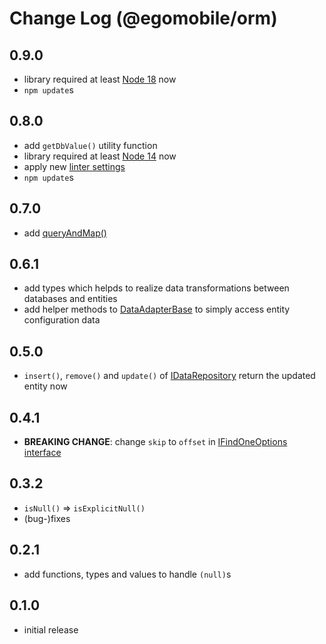 # Change Log (@egomobile/orm)

## 0.9.0

- library required at least [Node 18](https://nodejs.org/en/blog/release/v16.0.0/) now
- `npm update`s

## 0.8.0

- add `getDbValue()` utility function
- library required at least [Node 14](https://nodejs.org/en/blog/release/v14.0.0/) now
- apply new [linter settings](https://github.com/egomobile/eslint-config-ego)
- `npm update`s

## 0.7.0

- add [queryAndMap()](https://egomobile.github.io/node-orm/interfaces/IDataRepository.html#queryAndMap)

## 0.6.1

- add types which helpds to realize data transformations between databases and entities
- add helper methods to [DataAdapterBase](https://egomobile.github.io/node-orm/classes/DataAdapterBase.html) to simply access entity configuration data

## 0.5.0

- `insert()`, `remove()` and `update()` of [IDataRepository](https://egomobile.github.io/node-orm/interfaces/IDataRepository.html) return the updated entity now

## 0.4.1

- **BREAKING CHANGE**: change `skip` to `offset` in [IFindOneOptions interface](https://egomobile.github.io/node-orm/interfaces/IFindOneOptions.html)

## 0.3.2

- `isNull()` => `isExplicitNull()`
- (bug-)fixes

## 0.2.1

- add functions, types and values to handle `(null)`s

## 0.1.0

- initial release
